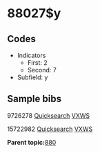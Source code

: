 # 88027$y

## Codes

-   Indicators
    -   First: 2
    -   Second: 7
-   Subfield: y

## Sample bibs

9726278 [Quicksearch](https://search.library.yale.edu/catalog/9726278) [VXWS](http://prodorbis.library.yale.edu:7014/vxws/GetHoldingsService?bibId=9726278)

15722982 [Quicksearch](https://search.library.yale.edu/catalog/15722982) [VXWS](http://prodorbis.library.yale.edu:7014/vxws/GetHoldingsService?bibId=15722982)

**Parent topic:**[880](../../tags/880/880.md)

